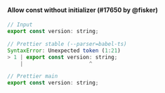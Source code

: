 #### Allow const without initializer (#17650 by @fisker)

<!-- prettier-ignore -->
```jsx
// Input
export const version: string;

// Prettier stable (--parser=babel-ts)
SyntaxError: Unexpected token (1:21)
> 1 | export const version: string;
    |                     ^

// Prettier main
export const version: string;
```
